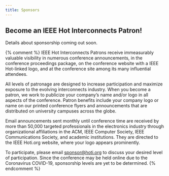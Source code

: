 ```yaml
---
title: Sponsors
---
```

## Become an IEEE Hot Interconnects Patron!

Details about sponsorship coming out soon.

{% comment %}
IEEE Hot Interconnects Patrons receive immeasurably valuable visibility in numerous conference announcements, in the conference proceedings package, on the conference website with a IEEE Hot-linked logo, and at the conference site among its many influential attendees.

All levels of patronage are designed to increase participation and maximize exposure to the evolving interconnects industry. When you become a patron, we work to publicize your company’s name and/or logo in all aspects of the conference. Patron benefits include your company logo or name on our printed conference flyers and announcements that are distributed on university campuses across the globe.

Email announcements sent monthly until conference time are received by more than 50,000 targeted professionals in the electronics industry through organizational affiliations in the ACM, IEEE Computer Society, IEEE Communications Society, and academic institutions. They are directed to the IEEE Hoti.org website, where your logo appears prominently.

To participate, please email <sponsor@hoti.org> to discuss your desired level of participation.  Since the conference may be held online due to the Coronavirus COVID-19, sponsorship levels are yet to be determined.
{% endcomment %}
